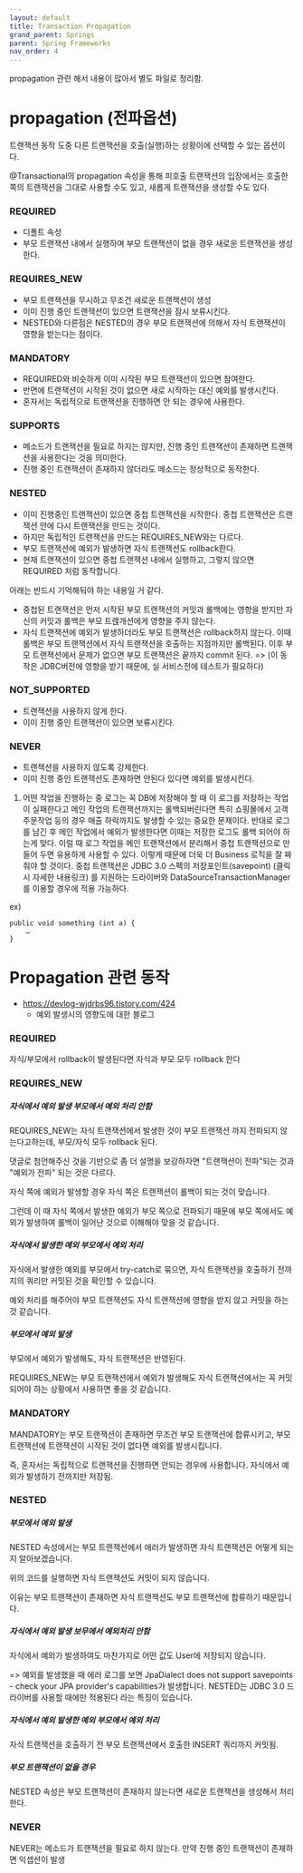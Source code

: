 ```yaml
---
layout: default
title: Transaction Propagation
grand_parent: Springs
parent: Spring Frameworks
nav_order: 4
---
```


propagation 관련 해서 내용이 많아서 별도 파일로 정리함.



# propagation (전파옵션)
트랜잭션 동작 도중 다른 트랜잭션을 호출(실행)하는 상황이에 선택할 수 있는 옵션이다.

@Transactional의 propagation 속성을 통해 피호출 트랜잭션의 입장에서는 호출한 쪽의 트랜잭션을 그대로 사용할 수도 있고, 새롭게 트랜잭션을 생성할 수도 있다.



### REQUIRED
 - 디폴트 속성
 - 부모 트랜잭션 내에서 실행하며 부모 트랜잭션이 없을 경우 새로운 트랜잭션을 생성한다.


### REQUIRES_NEW
 - 부모 트랜잭션을 무시하고 무조건 새로운 트랜잭션이 생성
 - 이미 진행 중인 트랜잭션이 있으면 트랜잭션을 잠시 보류시킨다.
 - NESTED와 다른점은 NESTED의 경우 부모 트랜잭션에 의해서 자식 트랜잭션이 영향을 받는다는 점이다.


### MANDATORY
 - REQUIRED와 비슷하게 이미 시작된 부모 트랜잭션이 있으면 참여한다. 
 - 반면에 트랜잭션이 시작된 것이 없으면 새로 시작하는 대신 예외를 발생시킨다. 
 - 혼자서는 독립적으로 트랜잭션을 진행하면 안 되는 경우에 사용한다.

### SUPPORTS
 - 메소드가 트랜잭션을 필요로 하지는 않지만, 진행 중인 트랜잭션이 존재하면 트랜잭션을 사용한다는 것을 의미한다.
 - 진행 중인 트랜잭션이 존재하지 않더라도 메소드는 정상적으로 동작한다.


### NESTED
 - 이미 진행중인 트랜잭션이 있으면 중첩 트랜잭션을 시작한다. 중첩 트랜잭션은 트랜잭션 안에 다시 트랜잭션을 만드는 것이다.
 - 하지만 독립적인 트랜잭션을 만드는 REQUIRES_NEW와는 다르다.
 - 부모 트랜잭션에 예외가 발생하면 자식 트랜잭션도 rollback한다.
 - 현재 트랜잭션이 있으면 중첩 트랜잭션 내에서 실행하고, 그렇지 않으면 REQUIRED 처럼 동작합니다.

아래는 반드시 기억해둬야 하는 내용일 거 같다.
 - 중첩된 트랜잭션은 먼저 시작된 부모 트랜잭션의 커밋과 롤백에는 영향을 받지만 자신의 커밋과 롤백은 부모 트랝개션에게 영향을 주지 않는다.
 - 자식 트랜잭션에 예외가 발생하더라도 부모 트랜잭션은 rollback하지 않는다. 이때 롤백은 부모 트랜잭션에서 자식 트랜잭션을 호출하는 지점까지만 롤백된다. 이후 부모 트랜잭션에서 문제가 없으면 부모 트랜잭션은 끝까지 commit 된다.
   => (이 동작은 JDBC버전에 영향을 받기 때문에, 실 서비스전에 테스트가 필요하다)


### NOT_SUPPORTED
 - 트랜잭션을 사용하지 않게 한다.
 - 이미 진행 중인 트랜잭션이 있으면 보류시킨다.


### NEVER
 - 트랜잭션을 사용하지 않도록 강제한다.
 - 이미 진행 중인 트랜잭션도 존재하면 안된다 있다면 예외를 발생시킨다.



1. 어떤 작업을 진행하는 중 로그는 꼭 DB에 저장해야 할 때
   이 로그를 저장하는 작업이 실패한다고 메인 작업의 트랜잭션까지는 롤백되버린다면 특히 쇼핑몰에서 고객 주문작업 등의 경우 매출 하락까지도 발생할 수 있는 중요한 문제이다.
   반대로 로그를 남긴 후 메인 작업에서 예외가 발생한다면 이때는 저장한 로그도 롤백 되어야 하는게 맞다.
   이럴 때 로그 작업을 메인 트랜잭션에서 분리해서 중첩 트랜잭션으로 만들어 두면 유용하게 사용할 수 있다. 이렇게 때문에 더욱 더 Business 로직을 잘 짜줘야 할 것이다.
   중첩 트랜잭션은 JDBC 3.0 스펙의 저장포인트(savepoint) (클릭시 자세한 내용링크) 를 지원하는 드라이버와 DataSourceTransactionManager 를 이용할 경우에 적용 가능하다.


ex)
```
public void something (int a) {
    …
}
```


# Propagation 관련 동작 

 * https://devlog-wjdrbs96.tistory.com/424
   + 예외 발생시의 영향도에 대한 블로그


### REQUIRED

자식/부모에서 rollback이 발생된다면 자식과 부모 모두 rollback 한다



### REQUIRES_NEW

##### 자식에서 예외 발생 부모에서 예외 처리 안함

REQUIRES_NEW는 자식 트랜잭션에서 발생한 것이 부모 트랜잭션 까지 전파되지 않는다고하는데, 부모/자식 모두 rollback 된다.

댓글로 첨언해주신 것을 기반으로 좀 더 설명을 보강하자면 "트랜잭션이 전파"되는 것과 "예외가 전파" 되는 것은 다르다.

자식 쪽에 예외가 발생할 경우 자식 쪽은 트랜잭션이 롤백이 되는 것이 맞습니다. 

그런데 이 때 자식 쪽에서 발생한 예외가 부모 쪽으로 전파되기 때문에 부모 쪽에서도 예외가 발생하여 롤백이 일어난 것으로 이해해야 맞을 것 같습니다.


##### 자식에서 발생한 예외 부모에서 예외 처리

자식에서 발생한 예외를 부모에서 try-catch로 묶으면, 자식 트랜잭션을 호출하기 전까지의 쿼리만 커밋된 것을 확인할 수 있습니다. 

예외 처리를 해주어야 부모 트랜잭션도 자식 트랜잭션에 영향을 받지 않고 커밋을 하는 것 같습니다.

##### 부모에서 예외 발생

부모에서 예외가 발생해도, 자식 트랜잭션은 반영된다.

REQUIRES_NEW는 부모 트랜잭션에서 예외가 발생해도 자식 트랜잭션에서는 꼭 커밋되어야 하는 상황에서 사용하면 좋을 것 같습니다.



### MANDATORY

MANDATORY는 부모 트랜잭션이 존재하면 무조건 부모 트랜잭션에 합류시키고, 부모 트랜잭션에 트랜잭션이 시작된 것이 없다면 예외를 발생시킵니다. 

즉, 혼자서는 독립적으로 트랜잭션을 진행하면 안되는 경우에 사용합니다. 자식에서 예외가 발생하기 전까지만 저장됨.



### NESTED

##### 부모에서 예외 발생

NESTED 속성에서는 부모 트랜잭션에서 에러가 발생하면 자식 트랜잭션은 어떻게 되는지 알아보겠습니다. 

위의 코드를 실행하면 자식 트랜잭션도 커밋이 되지 않습니다. 

이유는 부모 트랜잭션이 존재하면 자식 트랜잭션도 부모 트랜잭션에 합류하기 때문입니다.


##### 자식에서 예외 발생 보무에서 예외처리 안함

자식에서 예외가 발생하여도 마찬가지로 어떤 값도 User에 저장되지 않습니다.

=> 예외를 발생했을 때 에러 로그를 보면 JpaDialect does not support savepoints - check your JPA provider's capabilities가 발생합니다. NESTED는 JDBC 3.0 드라이버를 사용할 때에만 적용된다 라는 특징이 있습니다.


##### 자식에서 예외 발생한 예외 부모에서 예외 처리

자식 트랜잭션을 호출하기 전 부모 트랜잭션에서 호출한 INSERT 쿼리까지 커밋됨.


##### 부모 트랜잭션이 없을 경우

NESTED 속성은 부모 트랜잭션이 존재하지 않는다면 새로운 트랜잭션을 생성해서 처리한다.



### NEVER

NEVER는 메소드가 트랜잭션을 필요로 하지 않는다. 만약 진행 중인 트랜잭션이 존재하면 익셉션이 발생


